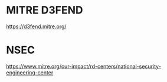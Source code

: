# MITRE D3FEND
https://d3fend.mitre.org/


# NSEC
https://www.mitre.org/our-impact/rd-centers/national-security-engineering-center